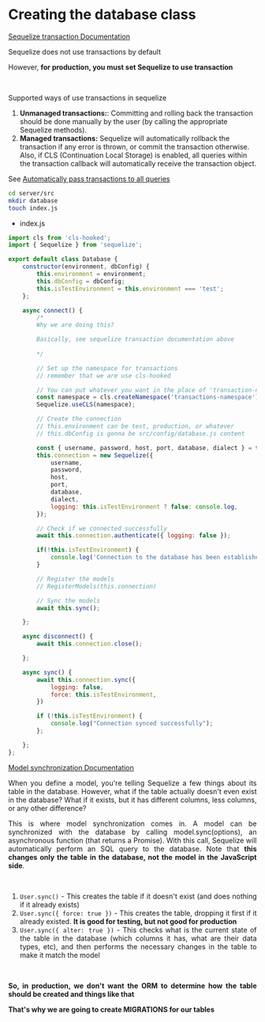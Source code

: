 # Creating the database class

<div>
	<a href="https://sequelize.org/docs/v6/other-topics/transactions/">Sequelize transaction Documentation</a>
</div>

<div style="text-indent:justify;">
	<p>Sequelize does not use transactions by default</p>
	<p>However, <strong>for production, you must set Sequelize to use transaction</strong></p>
	<br>
	<p>Supported ways of use transactions in sequelize</p>
	<ol>
		<li><strong>Unmanaged transactions:</strong>: Committing and rolling back the transaction should be done manually by the user (by calling the appropriate Sequelize methods).</li>
		<li><strong>Managed transactions:</strong> Sequelize will automatically rollback the transaction if any error is thrown, or commit the transaction otherwise. Also, if CLS (Continuation Local Storage) is enabled, all queries within the transaction callback will automatically receive the transaction object.</li>
	</ol>
	<p>See <a href="https://sequelize.org/docs/v6/other-topics/transactions/">Automatically pass transactions to all queries</a></p>
</div>

```bash
cd server/src
mkdir database
touch index.js
```

- index.js

```javascript
import cls from 'cls-hooked';
import { Sequelize } from 'sequelize';

export default class Database {
	constructor(environment, dbConfig) {
		this.environment = environment;
		this.dbConfig = dbConfig;
		this.isTestEnvironment = this.environment === 'test';
	};

	async connect() {
		/*
		Why we are doing this?

		Basically, see sequelize transaction documentation above
		
		*/

		// Set up the namespace for transactions
		// remember that we are use cls-hooked

		// You can put whatever you want in the place of 'transaction-namespace'
		const namespace = cls.createNamespace('transactions-namespace');
		Sequelize.useCLS(namespace);

		// Create the connection
		// this.environment can be test, production, or whatever
		// this.dbConfig is gonna be src/config/database.js content

		const { username, password, host, port, database, dialect } = this.dbConfig[this.environment];
		this.connection = new Sequelize({ 
			username,
			password,
			host,
			port,
			database,
			dialect,
			logging: this.isTestEnvironment ? false: console.log,
		});

		// Check if we connected successfully
		await this.connection.authenticate({ logging: false });

		if(!this.isTestEnvironment) {
			console.log('Connection to the database has been established successfully')
		}

		// Register the models
		// RegisterModels(this.connection)

		// Sync the models
		await this.sync();

	};

	async disconnect() {
		await this.connection.close();

	};

	async sync() {
		await this.connection.sync({
			logging: false,
			force: this.isTestEnvironment,
		})

		if (!this.isTestEnvironment) {
			console.log("Connection synced successfully");
		};

	};
};
```

<div>
	<a href="https://sequelize.org/docs/v6/core-concepts/model-basics/#:~:text=Model%20synchronization%E2%80%8B&text=This%20is%20where%20model%20synchronization,SQL%20query%20to%20the%20database.">Model synchronization Documentation</a>
</div>

<div style="text-align:justify;">
	<p>When you define a model, you're telling Sequelize a few things about its table in the database. However, what if the table actually doesn't even exist in the database? What if it exists, but it has different columns, less columns, or any other difference?</p>
	<p>This is where model synchronization comes in. A model can be synchronized with the database by calling model.sync(options), an asynchronous function (that returns a Promise). With this call, Sequelize will automatically perform an SQL query to the database. Note that <strong>this changes only the table in the database, not the model in the JavaScript side</strong>.</p>
	<br>
	<ol>
		<li><code>User.sync()</code> - This creates the table if it doesn't exist (and does nothing if it already exists)</li>
		<li><code>User.sync({ force: true })</code> - This creates the table, dropping it first if it already existed. <strong>It is good for testing, but not good for production</strong></li>
		<li><code>User.sync({ alter: true })</code> - This checks what is the current state of the table in the database (which columns it has, what are their data types, etc), and then performs the necessary changes in the table to make it match the model</li>
	</ol>
	<br>
	<p><strong>So, in production, we don't want the ORM to determine how the table should be created and things like that</strong></p>
	<p><strong>That's why we are going to create MIGRATIONS for our tables</strong></p>

</div>